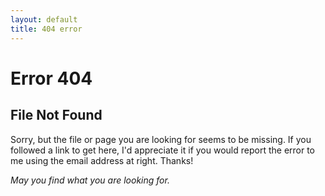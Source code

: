 ```yaml
---
layout: default
title: 404 error
---
```


# Error 404
## File Not Found


Sorry, but the file or page you are looking for seems to be missing. If you followed a link to get here, I'd appreciate it if you would report the error to me using the email address at right. Thanks!

*May you find what you are looking for.*
